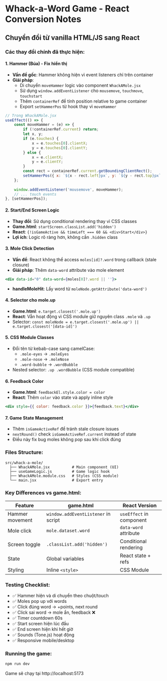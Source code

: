 # Whack-a-Word Game - React Conversion Notes

## Chuyển đổi từ vanilla HTML/JS sang React

### Các thay đổi chính đã thực hiện:

#### 1. **Hammer (Búa) - Fix hiển thị**
- **Vấn đề gốc**: Hammer không hiện vì event listeners chỉ trên container
- **Giải pháp**: 
  - Di chuyển `moveHammer` logic vào component `WhackAMole.jsx`
  - Sử dụng `window.addEventListener` cho `mousemove`, `touchmove`, `touchstart`
  - Thêm `containerRef` để tính position relative to game container
  - Export `setHammerPos` từ hook thay vì `moveHammer`

```jsx
// Trong WhackAMole.jsx
useEffect(() => {
    const moveHammer = (e) => {
        if (!containerRef.current) return;
        let x, y;
        if (e.touches) {
            x = e.touches[0].clientX;
            y = e.touches[0].clientY;
        } else {
            x = e.clientX;
            y = e.clientY;
        }
        const rect = containerRef.current.getBoundingClientRect();
        setHammerPos({ x: `${x - rect.left}px`, y: `${y - rect.top}px` });
    };
    
    window.addEventListener('mousemove', moveHammer);
    // ... touch events
}, [setHammerPos]);
```

#### 2. **Start/End Screen Logic**
- **Thay đổi**: Sử dụng conditional rendering thay vì CSS classes
- **Game.html**: `startScreen.classList.add('hidden')`
- **React**: `{!isGameActive && timeLeft === 60 && <div>Start</div>}`
- **Lợi ích**: Logic rõ ràng hơn, không cần `.hidden` class

#### 3. **Mole Click Detection**
- **Vấn đề**: React không thể access `moles[id]?.word` trong callback (stale closure)
- **Giải pháp**: Thêm `data-word` attribute vào mole element
```jsx
<div data-id="0" data-word={moles[0]?.word || ''}>
```
- **handleMoleHit**: Lấy word từ `moleNode.getAttribute('data-word')`

#### 4. **Selector cho mole.up**
- **Game.html**: `e.target.closest('.mole.up')`
- **React**: Vẫn hoạt động vì CSS module giữ nguyên class `.mole` và `.up`
- Selector: `const moleNode = e.target.closest('.mole.up') || e.target.closest('[data-id]')`

#### 5. **CSS Module Classes**
- Đổi tên từ kebab-case sang camelCase:
  - `.mole-eyes` → `.moleEyes`
  - `.mole-nose` → `.moleNose`
  - `.word-bubble` → `.wordBubble`
- Nested selector: `.up .wordBubble` (CSS module compatible)

#### 6. **Feedback Color**
- **Game.html**: `feedbackEl.style.color = color`
- **React**: Thêm `color` vào state và apply inline style
```jsx
<div style={{ color: feedback.color }}>{feedback.text}</div>
```

#### 7. **Game State Management**
- Thêm `isGameActiveRef` để tránh stale closure issues
- `nextRound()` check `isGameActiveRef.current` instead of state
- Điều này fix bug moles không pop sau khi click đúng

### Files Structure:

```
src/whack-a-mole/
  ├── WhackAMole.jsx          # Main component (UI)
  ├── useGameLogic.js         # Game logic hook
  ├── WhackAMole.module.css   # Styles (CSS module)
  └── main.jsx                # Export entry
```

### Key Differences vs game.html:

| Feature | game.html | React Version |
|---------|-----------|---------------|
| Hammer movement | `window.addEventListener` in script | `useEffect` in component |
| Mole click | `mole.dataset.word` | `data-word` attribute |
| Screen toggle | `.classList.add('hidden')` | Conditional rendering |
| State | Global variables | React state + refs |
| Styling | Inline `<style>` | CSS Module |

### Testing Checklist:

- ✅ Hammer hiện và di chuyển theo chuột/touch
- ✅ Moles pop up với words
- ✅ Click đúng word → +points, next round
- ✅ Click sai word → mole ẩn, feedback ❌
- ✅ Timer countdown 60s
- ✅ Start screen hiện lúc đầu
- ✅ End screen hiện khi hết giờ
- ✅ Sounds (Tone.js) hoạt động
- ✅ Responsive mobile/desktop

### Running the game:

```bash
npm run dev
```

Game sẽ chạy tại http://localhost:5173
